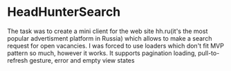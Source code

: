 # HeadHunterSearch
The task was to create a mini client for the web site hh.ru(it's the most popular advertisment platform in Russia) which allows to make a search request for open vacancies. I was forced to use loaders which don't fit MVP pattern so much, however it works. It supports pagination loading, pull-to-refresh gesture, error and empty view states
